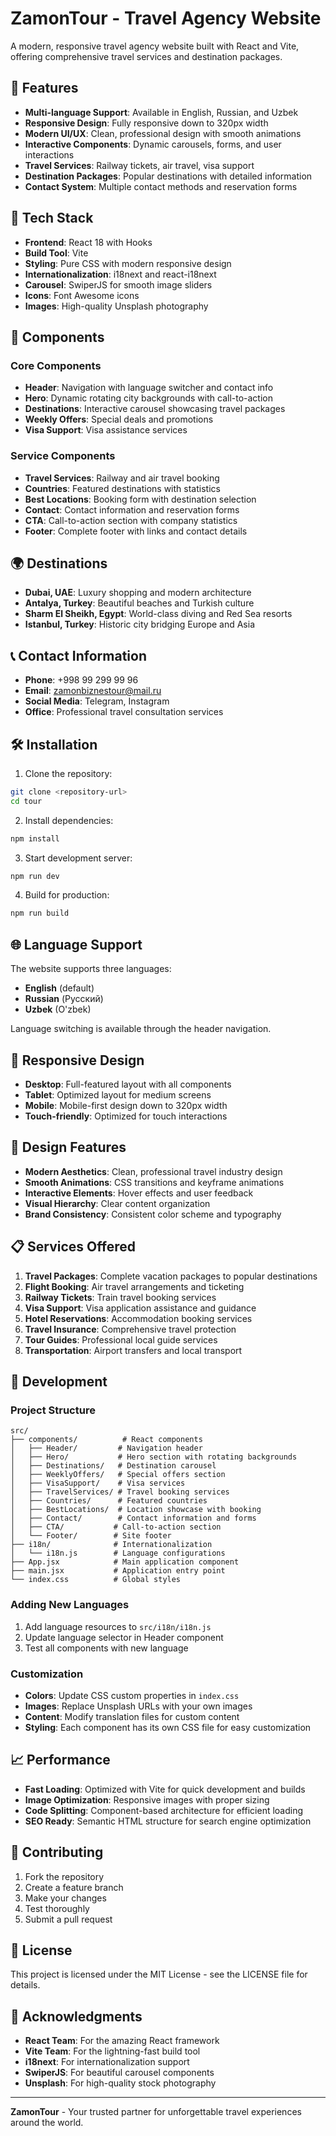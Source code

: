 # ZamonTour - Travel Agency Website

A modern, responsive travel agency website built with React and Vite, offering comprehensive travel services and destination packages.

## 🌟 Features

- **Multi-language Support**: Available in English, Russian, and Uzbek
- **Responsive Design**: Fully responsive down to 320px width
- **Modern UI/UX**: Clean, professional design with smooth animations
- **Interactive Components**: Dynamic carousels, forms, and user interactions
- **Travel Services**: Railway tickets, air travel, visa support
- **Destination Packages**: Popular destinations with detailed information
- **Contact System**: Multiple contact methods and reservation forms

## 🚀 Tech Stack

- **Frontend**: React 18 with Hooks
- **Build Tool**: Vite
- **Styling**: Pure CSS with modern responsive design
- **Internationalization**: i18next and react-i18next
- **Carousel**: SwiperJS for smooth image sliders
- **Icons**: Font Awesome icons
- **Images**: High-quality Unsplash photography

## 📱 Components

### Core Components
- **Header**: Navigation with language switcher and contact info
- **Hero**: Dynamic rotating city backgrounds with call-to-action
- **Destinations**: Interactive carousel showcasing travel packages
- **Weekly Offers**: Special deals and promotions
- **Visa Support**: Visa assistance services

### Service Components
- **Travel Services**: Railway and air travel booking
- **Countries**: Featured destinations with statistics
- **Best Locations**: Booking form with destination selection
- **Contact**: Contact information and reservation forms
- **CTA**: Call-to-action section with company statistics
- **Footer**: Complete footer with links and contact details

## 🌍 Destinations

- **Dubai, UAE**: Luxury shopping and modern architecture
- **Antalya, Turkey**: Beautiful beaches and Turkish culture
- **Sharm El Sheikh, Egypt**: World-class diving and Red Sea resorts
- **Istanbul, Turkey**: Historic city bridging Europe and Asia

## 📞 Contact Information

- **Phone**: +998 99 299 99 96
- **Email**: zamonbiznestour@mail.ru
- **Social Media**: Telegram, Instagram
- **Office**: Professional travel consultation services

## 🛠️ Installation

1. Clone the repository:
```bash
git clone <repository-url>
cd tour
```

2. Install dependencies:
```bash
npm install
```

3. Start development server:
```bash
npm run dev
```

4. Build for production:
```bash
npm run build
```

## 🌐 Language Support

The website supports three languages:
- **English** (default)
- **Russian** (Русский)
- **Uzbek** (O'zbek)

Language switching is available through the header navigation.

## 📱 Responsive Design

- **Desktop**: Full-featured layout with all components
- **Tablet**: Optimized layout for medium screens
- **Mobile**: Mobile-first design down to 320px width
- **Touch-friendly**: Optimized for touch interactions

## 🎨 Design Features

- **Modern Aesthetics**: Clean, professional travel industry design
- **Smooth Animations**: CSS transitions and keyframe animations
- **Interactive Elements**: Hover effects and user feedback
- **Visual Hierarchy**: Clear content organization
- **Brand Consistency**: Consistent color scheme and typography

## 📋 Services Offered

1. **Travel Packages**: Complete vacation packages to popular destinations
2. **Flight Booking**: Air travel arrangements and ticketing
3. **Railway Tickets**: Train travel booking services
4. **Visa Support**: Visa application assistance and guidance
5. **Hotel Reservations**: Accommodation booking services
6. **Travel Insurance**: Comprehensive travel protection
7. **Tour Guides**: Professional local guide services
8. **Transportation**: Airport transfers and local transport

## 🔧 Development

### Project Structure
```
src/
├── components/          # React components
│   ├── Header/         # Navigation header
│   ├── Hero/           # Hero section with rotating backgrounds
│   ├── Destinations/   # Destination carousel
│   ├── WeeklyOffers/   # Special offers section
│   ├── VisaSupport/    # Visa services
│   ├── TravelServices/ # Travel booking services
│   ├── Countries/      # Featured countries
│   ├── BestLocations/  # Location showcase with booking
│   ├── Contact/        # Contact information and forms
│   ├── CTA/           # Call-to-action section
│   └── Footer/        # Site footer
├── i18n/              # Internationalization
│   └── i18n.js        # Language configurations
├── App.jsx            # Main application component
├── main.jsx           # Application entry point
└── index.css          # Global styles
```

### Adding New Languages
1. Add language resources to `src/i18n/i18n.js`
2. Update language selector in Header component
3. Test all components with new language

### Customization
- **Colors**: Update CSS custom properties in `index.css`
- **Images**: Replace Unsplash URLs with your own images
- **Content**: Modify translation files for custom content
- **Styling**: Each component has its own CSS file for easy customization

## 📈 Performance

- **Fast Loading**: Optimized with Vite for quick development and builds
- **Image Optimization**: Responsive images with proper sizing
- **Code Splitting**: Component-based architecture for efficient loading
- **SEO Ready**: Semantic HTML structure for search engine optimization

## 🤝 Contributing

1. Fork the repository
2. Create a feature branch
3. Make your changes
4. Test thoroughly
5. Submit a pull request

## 📄 License

This project is licensed under the MIT License - see the LICENSE file for details.

## 🙏 Acknowledgments

- **React Team**: For the amazing React framework
- **Vite Team**: For the lightning-fast build tool
- **i18next**: For internationalization support
- **SwiperJS**: For beautiful carousel components
- **Unsplash**: For high-quality stock photography

---

**ZamonTour** - Your trusted partner for unforgettable travel experiences around the world.
